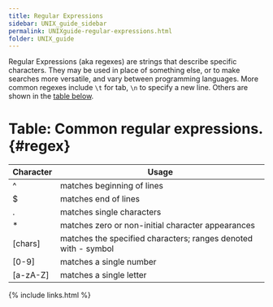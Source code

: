 ```yaml
---
title: Regular Expressions
sidebar: UNIX_guide_sidebar
permalink: UNIXguide-regular-expressions.html
folder: UNIX_guide
---
```


Regular Expressions (aka regexes) are strings that describe specific characters.
They may be used in place of something else, or to make searches more versatile,
and vary between programming languages.
More common regexes include `\t` for tab, `\n` to specify a new line.
Others are shown in the [table below](UNIXguide-regular-expressions.html#regex).

# Table: Common regular expressions. {#regex}

| Character | Usage                                                          |
| --------- | -------------------------------------------------------------- |
| ^         | matches beginning of lines                                     |
| $         | matches end of lines                                           |
| .         | matches single characters                                      |
| *         | matches zero or non-initial character appearances              |
| [chars]   | matches the specified characters; ranges denoted with - symbol |
| [0-9]     | matches a single number                                        |
| [a-zA-Z]  | matches a single letter                                        |

{% include links.html %}
